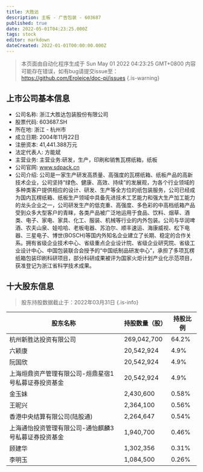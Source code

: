 ```yaml
---
title: 大胜达
description: 主板 - 广告包装 - 603687
published: true
date: 2022-05-01T04:23:25.000Z
tags: stock
editor: markdown
dateCreated: 2022-01-01T00:00:00.000Z
---
```


> 本页面由自动化程序生成于 Sun May 01 2022 04:23:25 GMT+0800
> 内容可能存在错误，如有bug请提交issue至：https://github.com/Eroleice/doc-pi/issues
{.is-warning}

## 上市公司基本信息
- 公司名称: 浙江大胜达包装股份有限公司
- 股票代码: 603687.SH
- 所在地: 浙江 - 杭州市
- 成立日期: 2004年11月22日
- 注册资本: 41,441.388万元
- 法定代表人: 方能斌
- 主营业务: 主营业务:研发，生产，印刷和销售瓦楞纸箱，纸板
- 公司官网: www.sdpack.cn
- 公司介绍: 公司是一家生产研发高质量、高强度的瓦楞纸箱、纸板产品的高新技术企业，公司坚持“绿色、健康、高效、持续”的发展观，为各个行业领域的多种类客户提供相应的设计、研发、生产等全方位的纸包装服务，公司已经成为国内瓦楞纸箱、纸板生产领域中具备先进技术工艺能力和强大生产加工能力的龙头企业之一，公司研发生产的低克重、高强度、多色彩的中高档纸箱产品受到众多大型客户的青睐，各类产品被广泛地运用于食品、饮料、烟草、酒类、电子、家电、家具、化工、服装、机械等行业的内外包装。公司与华润啤酒、农夫山泉、娃哈哈、老板电器、苏泊尔、顺丰速运、海康威视、松下电器、三星电子、博世(BOSCH)等国内外知名企业建立了长期、稳定的合作关系。拥有省级企业技术中心、省级重点企业设计院、省级企业研究院、省级工业设计中心、中国包装联合会授予的“中国纸制品研发中心”，承担了多项瓦楞纸箱包装印刷科研项目，部分科研成果被评为国家火炬计划产业化示范项目，获准登记为浙江省科学技术成果。


## 十大股东信息
> 股东持股数据截止于：2022年03月31日
{.is-info}

| 股东名称 | 持股数量（股） | 持股比例 |
| --- | --- | --- |
| 杭州新胜达投资有限公司 | 269,042,700 | 64.2% |
| 六颖康 | 20,542,924 | 4.9% |
| 阮国欣 | 20,542,924 | 4.9% |
| 上海烜鼎资产管理有限公司-烜鼎星宿1号私募证券投资基金 | 20,542,924 | 4.9% |
| 金玉妹 | 2,430,600 | 0.58% |
| 王昵兴 | 2,364,100 | 0.56% |
| 香港中央结算有限公司(陆股通) | 2,264,647 | 0.54% |
| 上海通怡投资管理有限公司-通怡麒麟3号私募证券投资基金 | 1,940,700 | 0.46% |
| 顾建华 | 1,302,356 | 0.31% |
| 李明玉 | 1,084,500 | 0.26% |




